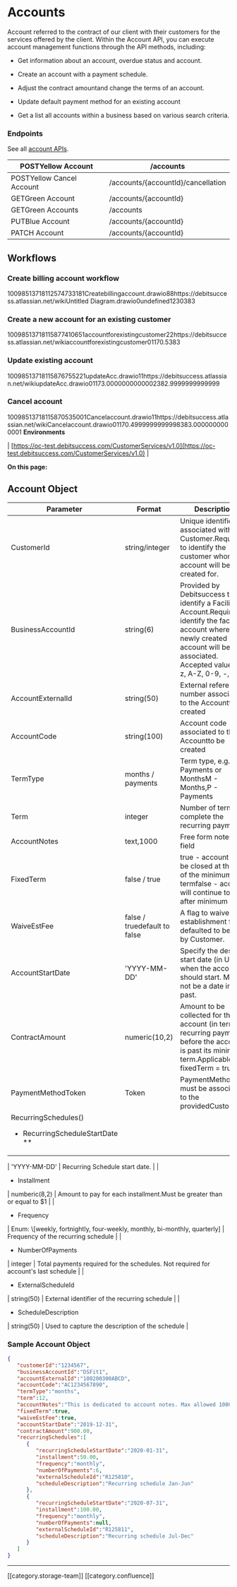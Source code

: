 
# Accounts
Account referred to the contract of our client with their customers for the services offered by the client. Within the Account API, you can execute account management functions through the API methods, including:


* Get information about an account, overdue status and account.


* Create an account with a payment schedule.


* Adjust the contract amountand change the terms of an account.


* Update default payment method for an existing account


* Get a list all accounts within a business based on various search criteria.




### Endpoints
See all [account APIs](https://oc-debitsuccess.portal.azure-api.net/docs/services/Mock/operations/5dc1d4af15ad1d4dea48b781?tags=Accounts&pattern=&groupBy=tag).



| POSTYellow Account | /accounts | 
|  --- |  --- | 
| POSTYellow  Cancel Account | /accounts/{accountId}/cancellation | 
| GETGreen Account | /accounts/{accountId} | 
| GETGreen Accounts | /accounts | 
| PUTBlue Account | /accounts/{accountId} | 
| PATCH Account | /accounts/{accountId} | 


## Workflows

### Create billing account workflow
10098513718112574733181Createbillingaccount.drawio88https://debitsuccess.atlassian.net/wikiUntitled Diagram.drawio0undefined1230383
### Create a new account for an existing customer
10098513718115877410651accountforexistingcustomer22https://debitsuccess.atlassian.net/wikiaccountforexistingcustomer01170.5383
### Update existing account
10098513718115876755221updateAcc.drawio11https://debitsuccess.atlassian.net/wikiupdateAcc.drawio01173.0000000000002382.9999999999999
### Cancel account
10098513718115870535001Cancelaccount.drawio11https://debitsuccess.atlassian.net/wikiCancelaccount.drawio01170.4999999999998383.0000000000001 **Environments** 



| [https://oc-test.debitsuccess.com/CustomerServices/v1.0](https://oc-test.debitsuccess.com/CustomerServices/v1.0) | 

 **On this page:** 


## Account Object


|  **Parameter**  |  **Format**  |  **Description**  | 
|  --- |  --- |  --- | 
| CustomerId | string/integer | Unique identifier associated with the Customer.Required to identify the customer whom this account will be created for. | 
| BusinessAccountId | string(6) | Provided by Debitsuccess to identify a Facility Account.Required to identify the facility account where the newly created account will be associated. Accepted values: a-z, A-Z, 0-9, -, _ | 
| AccountExternalId | string(50) | External reference number associated to the Accountto be created | 
| AccountCode | string(100) | Account code associated to the Accountto be created | 
| TermType | months / payments | Term type, e.g. Payments or MonthsM - Months,P - Payments | 
| Term | integer | Number of terms to complete the recurring payments | 
| AccountNotes | text,1000 | Free form notes field | 
| FixedTerm | false / true | true - account will be closed at the end of the minimum termfalse - account will continue to bill after minimum term | 
| WaiveEstFee | false / truedefault to false | A flag to waive establishment fee, defaulted to be paid by Customer. | 
| AccountStartDate | 'YYYY-MM-DD' | Specify the desired start date (in UTC) when the account should start. Must not be a date in the past. | 
| ContractAmount | numeric(10,2) | Amount to be collected for the account (in terms of recurring payments) before the account is past its minimum term.Applicable for fixedTerm = true | 
| PaymentMethodToken | Token | PaymentMethod must be associated to the providedCustomerId | 
| RecurringSchedules()<ul><li>RecurringScheduleStartDate \*\*

</li></ul> | 'YYYY-MM-DD' | Recurring Schedule start date. | 
| <ul><li>Installment

</li></ul> | numberic(8,2) | Amount to pay for each installment.Must be greater than or equal to $1 | 
| <ul><li>Frequency

</li></ul> | Enum: \[weekly, fortnightly, four-weekly, monthly, bi-monthly, quarterly] | Frequency of the recurring schedule | 
| <ul><li>NumberOfPayments

</li></ul> | integer | Total payments required for the schedules. Not required for account's last schedule | 
| <ul><li>ExternalScheduleId

</li></ul> | string(50) | External identifier of the recurring schedule | 
| <ul><li>ScheduleDescription

</li></ul> | string(50) | Used to capture the description of the schedule | 


### Sample Account Object

```json
{
   "customerId":"1234567",
   "businessAccountId":"DSFit1",
   "accountExternalId":"100200300ABCD",
   "accountCode":"AC1234567890",
   "termType":"months",
   "term":12,
   "accountNotes":"This is dedicated to account notes. Max allowed 1000 characters.",
   "fixedTerm":true,
   "waiveEstFee":true,
   "accountStartDate":"2019-12-31",
   "contractAmount":900.00,
   "recurringSchedules":[
      {
         "recurringScheduleStartDate":"2020-01-31",
         "installment":50.00,
         "frequency":"monthly",
         "numberOfPayments":6,
         "externalScheduleId":"R125810",
         "scheduleDescription":"Recurring schedule Jan-Jun"
      },
      {
         "recurringScheduleStartDate":"2020-07-31",
         "installment":100.00,
         "frequency":"monthly",
         "numberOfPayments":null,
         "externalScheduleId":"R125811",
         "scheduleDescription":"Recurring schedule Jul-Dec"
      }
   ]
}
```












*****

[[category.storage-team]] 
[[category.confluence]] 
